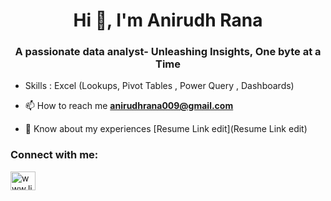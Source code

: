 <h1 align="center">Hi 👋, I'm Anirudh Rana</h1>
<h3 align="center">A passionate data analyst- Unleashing Insights, One byte at a Time</h3>

- Skills : Excel (Lookups, Pivot Tables , Power Query , Dashboards) 

- 📫 How to reach me **anirudhrana009@gmail.com**

- 📄 Know about my experiences [Resume Link edit](Resume Link edit)

<h3 align="left">Connect with me:</h3>
<p align="left">
<a href="https://linkedin.com/in/www.linkedin.com/in/anirudh-rana-9b0230222" target="blank"><img align="center" src="https://raw.githubusercontent.com/rahuldkjain/github-profile-readme-generator/master/src/images/icons/Social/linked-in-alt.svg" alt="www.linkedin.com/in/anirudh-rana-9b0230222" height="30" width="40" /></a>
</p>

